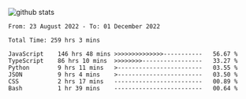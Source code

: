
![github stats](https://github-readme-stats.vercel.app/api?username=realmahd1&show_icons=true&theme=codeSTACKr&hide_rank=true&count_private=true)

<!--START_SECTION:waka-->

```text
From: 23 August 2022 - To: 01 December 2022

Total Time: 259 hrs 3 mins

JavaScript    146 hrs 48 mins >>>>>>>>>>>>>>-----------   56.67 %
TypeScript    86 hrs 10 mins  >>>>>>>>-----------------   33.27 %
Python        9 hrs 11 mins   >------------------------   03.55 %
JSON          9 hrs 4 mins    >------------------------   03.50 %
CSS           2 hrs 17 mins   -------------------------   00.89 %
Bash          1 hr 39 mins    -------------------------   00.64 %
```

<!--END_SECTION:waka-->
